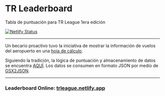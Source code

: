 # TR Leaderboard

Tabla de puntuación para TR League 1era edición

[![Netlify Status](https://api.netlify.com/api/v1/badges/7d829854-db15-4df2-aa21-688164adc97f/deploy-status)](https://app.netlify.com/projects/trleague/deploys)

---

Un becario proactivo tuvo la iniciativa de mostrar la información de vuelos del aeropuerto en una [hoja de cálculo](https://www.reddit.com/r/mexico/comments/te7ktn/la_pantalla_de_anuncio_de_vuelos_en_el_aicm_en/).

Siguiendo la tradición, la lógica de puntuación y almacenamiento de datos se encuentra [AQUÍ](https://docs.google.com/spreadsheets/d/1t73XqwwZIfiDtMgHaSuGXNTmbTRhsPiG1Iecv9Ddb7U/view). Los datos se consumen en formato JSON por medio de [GSX2JSON](https://github.com/55sketch/gsx2json).

---

### Leaderboard Online: [trleague.netlify.app](https://trleague.netlify.app)
